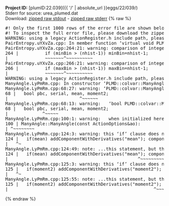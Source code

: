 **Project ID:** [plumID:22.039]({{ '/' | absolute_url }}eggs/22/039/)  
Stderr for source:  urea_plumed.dat   
Download: [zipped raw stdout](urea_plumed.dat.plumed.stdout.txt.zip) - [zipped raw stderr](urea_plumed.dat.plumed.stderr.txt.zip) 
{% raw %}
<pre>
#! Only the first 1000 rows of the error file are shown below
#! To inspect the full error file, please download the zipped raw stderr file above
WARNING: using a legacy ActionRegister.h include path, please use <<#include "core/ActionRegister.h">>
PairEntropy.uYXvZa.cpp: In member function ‘virtual void PLMD::colvar::PairEntropy::calculate()’:
PairEntropy.uYXvZa.cpp:264:21: warning: comparison of integer expressions of different signedness: ‘int’ and ‘unsigned int’ [-Wsign-compare]
264 |          if (minBin > (nhist-1)) minBin=nhist-1;
|              ~~~~~~~^~~~~~~~~~~
PairEntropy.uYXvZa.cpp:266:21: warning: comparison of integer expressions of different signedness: ‘int’ and ‘unsigned int’ [-Wsign-compare]
266 |          if (maxBin > (nhist-1)) maxBin=nhist-1;
|              ~~~~~~~^~~~~~~~~~~
WARNING: using a legacy ActionRegister.h include path, please use <<#include "core/ActionRegister.h">>
ManyAngle.LyPmRm.cpp: In constructor ‘PLMD::colvar::ManyAngle::ManyAngle(const PLMD::ActionOptions&)’:
ManyAngle.LyPmRm.cpp:68:27: warning: ‘PLMD::colvar::ManyAngle::moment2’ will be initialized after [-Wreorder]
68 |   bool pbc, serial, mean, moment2;
|                           ^~~~~~~
ManyAngle.LyPmRm.cpp:68:13: warning:   ‘bool PLMD::colvar::ManyAngle::serial’ [-Wreorder]
68 |   bool pbc, serial, mean, moment2;
|             ^~~~~~
ManyAngle.LyPmRm.cpp:100:1: warning:   when initialized here [-Wreorder]
100 | ManyAngle::ManyAngle(const ActionOptions&ao):
| ^~~~~~~~~
ManyAngle.LyPmRm.cpp:124:3: warning: this ‘if’ clause does not guard... [-Wmisleading-indentation]
124 |   if(mean) addComponentWithDerivatives("mean"); componentIsNotPeriodic("mean"); moments[0]=getPntrToComponent("mean"); // (Z)
|   ^~
ManyAngle.LyPmRm.cpp:124:49: note: ...this statement, but the latter is misleadingly indented as if it were guarded by the ‘if’
124 |   if(mean) addComponentWithDerivatives("mean"); componentIsNotPeriodic("mean"); moments[0]=getPntrToComponent("mean"); // (Z)
|                                                 ^~~~~~~~~~~~~~~~~~~~~~
ManyAngle.LyPmRm.cpp:125:3: warning: this ‘if’ clause does not guard... [-Wmisleading-indentation]
125 |   if(moment2) addComponentWithDerivatives("moment2"); componentIsNotPeriodic("moment2"); moments[1]=getPntrToComponent("moment2"); // (Z)
|   ^~
ManyAngle.LyPmRm.cpp:125:55: note: ...this statement, but the latter is misleadingly indented as if it were guarded by the ‘if’
125 |   if(moment2) addComponentWithDerivatives("moment2"); componentIsNotPeriodic("moment2"); moments[1]=getPntrToComponent("moment2"); // (Z)
|                                                       ^~~~~~~~~~~~~~~~~~~~~~
</pre>
{% endraw %}
